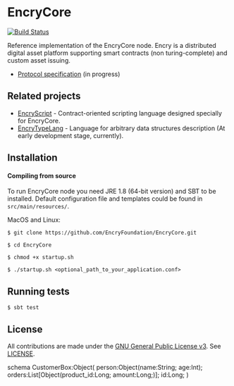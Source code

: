 # EncryCore

[![Build Status](https://travis-ci.org/EncryFoundation/EncryCore.svg?branch=master)](https://travis-ci.org/EncryFoundation/EncryCore)

Reference implementation of the EncryCore node. Encry is a distributed digital asset platform supporting smart contracts (non turing-complete)
and custom asset issuing.

* [Protocol specification](https://github.com/EncryFoundation/EncryCore/blob/master/docs/design/ProtocolSpec.md) (in progress)

## Related projects

* [EncryScript](https://github.com/EncryFoundation/EncryScript) - Contract-oriented scripting language designed specially for EncryCore.
* [EncryTypeLang](https://github.com/EncryFoundation/EncryTypeLang) - Language for arbitrary data structures description (At early development stage, currently).

## Installation

#### Compiling from source
To run EncryCore node you need JRE 1.8 (64-bit version) and SBT to be installed. 
Default configuration file and templates could be found in `src/main/resources/`.

MacOS and Linux:

`$ git clone https://github.com/EncryFoundation/EncryCore.git`

`$ cd EncryCore`

`$ chmod +x startup.sh`

`$ ./startup.sh <optional_path_to_your_application.conf>`
    
## Running tests

`$ sbt test`

## License

All contributions are made under the [GNU General Public License v3](https://www.gnu.org/licenses/gpl-3.0.en.html). See [LICENSE](LICENSE).


schema CustomerBox:Object(
    person:Object(name:String; age:Int);
    orders:List[Object(product_id:Long; amount:Long;)];
    id:Long;
)
